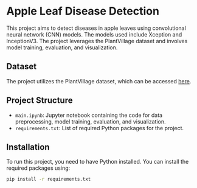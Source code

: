 # Apple Leaf Disease Detection

This project aims to detect diseases in apple leaves using convolutional neural network (CNN) models. The models used include Xception and InceptionV3. The project leverages the PlantVillage dataset and involves model training, evaluation, and visualization.

## Dataset

The project utilizes the PlantVillage dataset, which can be accessed [here](https://www.kaggle.com/datasets/abdallahalidev/plantvillage-dataset).

## Project Structure

- `main.ipynb`: Jupyter notebook containing the code for data preprocessing, model training, evaluation, and visualization.
- `requirements.txt`: List of required Python packages for the project.

## Installation

To run this project, you need to have Python installed. You can install the required packages using:

```bash
pip install -r requirements.txt
